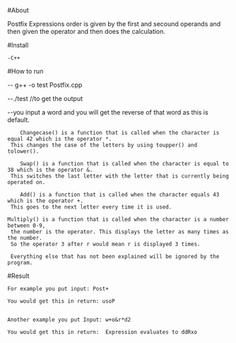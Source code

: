 #About
   
   Postfix Expressions order is given by the first and secound operands and then given the operator and then does the calculation. 



#Install
  
  	-C++


#How to run
	 
   -- g++ -o test Postfix.cpp
   
   --./test                     //to get the output
   
   --you input a word and you will get the reverse of that word as this is default.


     	Changecase() is a function that is called when the character is equal 42 which is the operator *.
     This changes the case of the letters by using toupper() and tolower().

     	Swap() is a function that is called when the character is equal to 38 which is the operator &. 
     This switches the last letter with the letter that is currently being operated on.
 
     	Add() is a function that is called when the character equals 43 which is the operator +. 
     This goes to the next letter every time it is used. 

	Multiply() is a function that is called when the character is a number between 0-9,
     the number is the operator. This displays the letter as many times as the number.
     So the operator 3 after r would mean r is displayed 3 times. 
	
     Everything else that has not been explained will be ignored by the program.

#Result

	For example you put input: Post+

	You would get this in return: usoP


	Another example you put Input: w+o&r*d2 

	You would get this in return:  Expression evaluates to ddRxo
   

